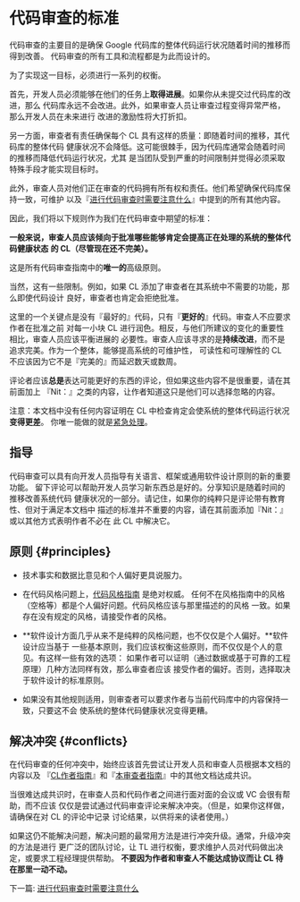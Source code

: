 # 代码审查的标准

代码审查的主要目的是确保 Google 代码库的整体代码运行状况随着时间的推移而得到改善。
代码审查的所有工具和流程都是为此而设计的。

为了实现这一目标，必须进行一系列的权衡。

首先，开发人员必须能够在他们的任务上**取得进展**。如果你从未提交过代码库的改进，那么
代码库永远不会改进。此外，如果审查人员让审查过程变得异常严格，那么开发人员在未来进行
改进的激励性将大打折扣。

另一方面，审查者有责任确保每个 CL 具有这样的质量：即随着时间的推移，其代码库的整体代码
健康状况不会降低。这可能很棘手，因为代码库通常会随着时间的推移而降低代码运行状况，尤其
是当团队受到严重的时间限制并觉得必须采取特殊手段才能实现目标时。

此外，审查人员对他们正在审查的代码拥有所有权和责任。他们希望确保代码库保持一致，可维护
以及『[进行代码审查时需要注意什么](looking-for.md)』中提到的所有其他内容。

因此，我们将以下规则作为我们在代码审查中期望的标准：

**一般来说，审查人员应该倾向于批准哪些能够肯定会提高正在处理的系统的整体代码健康状态**
**的 CL（尽管现在还不完美）。**

这是所有代码审查指南中的**唯一的**高级原则。

当然，这有一些限制。例如，如果 CL 添加了审查者在其系统中不需要的功能，那么即使代码设计
良好，审查者也肯定会拒绝批准。

这里的一个关键点是没有『最好的』代码，只有『**更好的**』代码。审查人不应要求作者在批准之前
对每一小块 CL 进行润色。相反，与他们所建议的变化的重要性相比，审查人员应该平衡进展的
必要性。审查人应该寻求的是**持续改进**，而不是追求完美。作为一个整体，能够提高系统的可维护性，
可读性和可理解性的 CL 不应该因为它不是『完美的』而延迟数天或数周。

评论者应该**总是**表达可能更好的东西的评论，但如果这些内容不是很重要，请在其前面加上
『Nit：』之类的内容，让作者知道这只是他们可以选择忽略的内容。

注意：本文档中没有任何内容证明在 CL 中检查肯定会使系统的整体代码运行状况**变得更差**。
你唯一能做的就是[紧急处理](../emergencies.md)。

## 指导

代码审查可以具有向开发人员指导有关语言、框架或通用软件设计原则的新的重要功能。
留下评论可以帮助开发人员学习新东西总是好的。分享知识是随着时间的推移改善系统代码
健康状况的一部分。请记住，如果你的纯粹只是评论带有教育性、但对于满足本文档中
描述的标准并不重要的内容，请在其前面添加『Nit：』或以其他方式表明作者不必在
此 CL 中解决它。

## 原则 {#principles}

*   技术事实和数据比意见和个人偏好更具说服力。

*   在代码风格问题上，[代码风格指南](http://google.github.io/styleguide/) 是绝对权威。
    任何不在风格指南中的风格（空格等）都是个人偏好问题。代码风格应该与那里描述的的风格
    一致。如果存在没有规定的风格，请接受作者的风格。
*   **软件设计方面几乎从来不是纯粹的风格问题，也不仅仅是个人偏好。**软件设计应当基于
    一些基本原则，我们应该权衡这些原则，而不仅仅是个人的意见。有这样一些有效的选项：
    如果作者可以证明（通过数据或基于可靠的工程原理）几种方法同样有效，那么审查者应该
    接受作者的偏好。否则，选择取决于软件设计的标准原则。
*   如果没有其他规则适用，则审查者可以要求作者与当前代码库中的内容保持一致，只要这不会
    使系统的整体代码健康状况变得更糟。

## 解决冲突 {#conflicts}

在代码审查的任何冲突中，始终应该首先尝试让开发人员和审查人员根据本文档的内容以及
『[CL作者指南](../developer/)』和『[本审查者指南](index.md)』中的其他文档达成共识。

当很难达成共识时，在审查人员和代码作者之间进行面对面的会议或 VC 会很有帮助，而不应该
仅仅是尝试通过代码审查评论来解决冲突。（但是，如果你这样做，请确保在对 CL 的评论中记录
讨论结果，以供将来的读者使用。）

如果这仍不能解决问题，解决问题的最常用方法是进行冲突升级。通常，升级冲突的方法是进行
更广泛的团队讨论，让 TL 进行权衡，要求维护人员对代码做出决定，或要求工程经理提供帮助。
**不要因为作者和审查人不能达成协议而让 CL 待在那里一动不动。**

下一篇: [进行代码审查时需要注意什么](looking-for.md)
